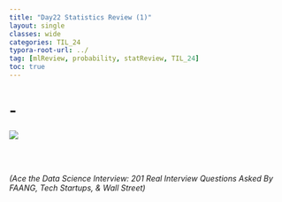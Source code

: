 ```yaml
---
title: "Day22 Statistics Review (1)"
layout: single
classes: wide
categories: TIL_24
typora-root-url: ../
tag: [mlReview, probability, statReview, TIL_24]
toc: true 
---
```


# -

<img src="/blog/images/2024-06-17-TIL24_Day22/C3338E03-52A4-4731-B7D0-8EFF7605D59A_1_105_c.jpeg">

<br><br>

*(Ace the Data Science Interview: 201 Real Interview Questions Asked By FAANG, Tech Startups, & Wall Street)*





<br><br>

